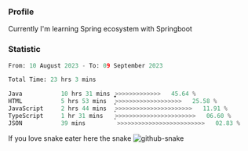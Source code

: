 ### Profile 

Currently I'm learning Spring ecosystem with Springboot

### Statistic
<!--START_SECTION:waka-->

```python
From: 10 August 2023 - To: 09 September 2023

Total Time: 23 hrs 3 mins

Java           10 hrs 31 mins  ͎͎͎͎͎͎͎͎͎͎͎͚>>>>>>>>>>>>>   45.64 %
HTML           5 hrs 53 mins   ͎͎͎͎͎͎>>>>>>>>>>>>>>>>>>>   25.58 %
JavaScript     2 hrs 44 mins   ͎͎͎>>>>>>>>>>>>>>>>>>>>>>   11.91 %
TypeScript     1 hr 31 mins    ͎̝>>>>>>>>>>>>>>>>>>>>>>>   06.60 %
JSON           39 mins         >>>>>>>>>>>>>>>>>>>>>>>>>   02.83 %
```

<!--END_SECTION:waka-->

If you love snake eater here the snake 
<picture>
  <source media="(prefers-color-scheme: dark)" srcset="https://github.com/pradana4648/pradana4648/blob/c0566a83ca6ea5f2e46bab00e717c4c82b4b5c4c/github-contribution-grid-snake-dark.svg" />
  <source media="(prefers-color-scheme: light)" srcset="https://github.com/pradana4648/pradana4648/blob/c0566a83ca6ea5f2e46bab00e717c4c82b4b5c4c/github-contribution-grid-snake.svg" />
  <img alt="github-snake" src="https://github.com/pradana4648/pradana4648/blob/c0566a83ca6ea5f2e46bab00e717c4c82b4b5c4c/github-contribution-grid-snake.svg" />
</picture>
